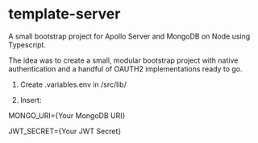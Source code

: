 # template-server
A small bootstrap project for Apollo Server and MongoDB on Node using Typescript.

The idea was to create a small, modular bootstrap project with native authentication and a handful of OAUTH2 implementations ready to go.

1) Create .variables.env in /src/lib/

2) Insert: 

MONGO_URI={Your MongoDB URI}

JWT_SECRET={Your JWT Secret}
